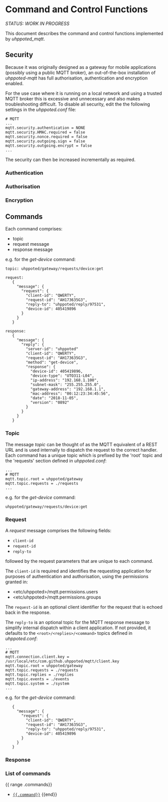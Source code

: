 # Command and Control Functions

*STATUS: WORK IN PROGRESS*

This document describes the command and control functions implemented by _uhppoted_mqtt_.

## Security

Because it was originally designed as a gateway for mobile applications (possibly using a public
MQTT broker), an out-of-the-box installation of _uhppoted-mqtt_ has full authorisation, authentication
and encryption enabled.

For the use case where it is running on a local network and using a trusted MQTT broker this is excessive
and unnecessary and also makes troubleshooting difficult. To disable all security, edit the
the following settings in the _uhppoted.conf_ file:

```
# MQTT
...
mqtt.security.authentication = NONE
mqtt.security.HMAC.required = false
mqtt.security.nonce.required = false
mqtt.security.outgoing.sign = false
mqtt.security.outgoing.encrypt = false
...
```

The security can then be increased incrementally as required.

### Authentication

### Authorisation

### Encryption

## Commands

Each command comprises:
- topic
- request message
- response message

e.g. for the _get-device_ command:
```
topic: uhppoted/gateway/requests/device:get

request:
   {
     "message": {
       "request": {
         "client-id": "QWERTY",
         "request-id": "AH173635G3",
         "reply-to": "uhppoted/reply/97531",
         "device-id": 405419896
       }
     }
   }

response:
   {
     "message": {
       "reply": {
         "server-id": "uhppoted"
         "client-id": "QWERTY",
         "request-id": "AH173635G3",
         "method": "get-device",
         "response": {
           "device-id": 405419896,
           "device-type": "UTO311-L04",
           "ip-address": "192.168.1.100",
           "subnet-mask": "255.255.255.0",
           "gateway-address": "192.168.1.1",
           "mac-address": "00:12:23:34:45:56",
           "date": "2018-11-05",
           "version": "0892"
         }
       }
     }
   }

```

### Topic

The message _topic_ can be thought of as the MQTT equivalent of a REST URL and is used internally to dispatch the 
request to the correct handler. Each command has a unique topic which is prefixed by the 'root' topic
and the 'requests' section defined in _uhppoted.conf_:
```
...
# MQTT
mqtt.topic.root = uhppoted/gateway
mqtt.topic.requests = ./requests
...
```

e.g. for the _get-device_ command:
```
uhppoted/gateway/requests/device:get
```

### Request

A _request_ message comprises the following fields:

- `client-id`
- `request-id`
- `reply-to`

followed by the request parameters that are unique to each command.

The `client-id` is required and identifies the requesting application for purposes of authentication and authorisation,
using the permissions granted in:
- \<etc/uhppoted\>/mqtt.permissions.users 
- \<etc/uhppoted\>/mqtt.permissions.groups

The `request-id` is an optional client identifier for the request that is echoed back in the response.

The `reply-to` is an optional topic for the MQTT response message to simplify internal dispatch within a client
application. If not provided, it defaults to the `<root>/<replies>/<command>` topics defined in _uhppoted.conf_:
```
...
# MQTT
mqtt.connection.client.key = /usr/local/etc/com.github.uhppoted/mqtt/client.key
mqtt.topic.root = uhppoted/gateway
mqtt.topic.requests = ./requests
mqtt.topic.replies = ./replies
mqtt.topic.events = ./events
mqtt.topic.system = ./system
...
```

e.g. for the _get-device_ command:
```
   {
     "message": {
       "request": {
         "client-id": "QWERTY",
         "request-id": "AH173635G3",
         "reply-to": "uhppoted/reply/97531",
         "device-id": 405419896
       }
     }
   }
```
### Response

### List of commands
{{ range .commands}}
- [`{{.command}}`]({{.command}}.md)
{{end}}
